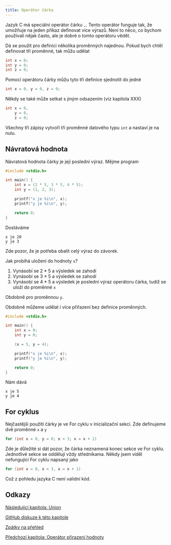 ```yaml
---
title: Operátor čárka
---
```


Jazyk C má speciální operátor čárku `,`. Tento operátor funguje tak, že umožňuje na jeden příkaz definovat více výrazů. Není to něco, co bychom používali nějak často, ale je dobré o tomto operátoru vědět.

Dá se použít pro definici několika proměnných najednou. Pokud bych chtěl definovat tři proměnné, tak můžu udělat

```c
int x = 0;
int y = 0;
int z = 0;
```

Pomocí operátoru čárky můžu tyto tři definice sjednotit do jedné

```c
int x = 0, y = 0, z = 0;
```
Někdy se také může setkat s jiným odsazením (viz kapitola XXX)

```c
int x = 0,
    y = 0,
    z = 0;
```

Všechny tři zápisy vytvoří tři proměnné datového typu `int` a nastaví je na nulu.


## Návratová hodnota
Návratová hodnota čárky je její poslední výraz. Mějme program

```c
#include <stdio.h>

int main() {
    int x = (2 * 5, 3 * 5, 4 * 5);
    int y = (1, 2, 3);

    printf("x je %i\n", x);
    printf("y je %i\n", y);

    return 0;
}
```
Dostáváme

```
x je 20
y je 3
```

Zde pozor, že je potřeba obalit celý výraz do závorek.

Jak probíhá uložení do hodnoty `x`?

1. Vynásobí se 2 * 5 a výsledek se zahodí
1. Vynásobí se 3 * 5 a výsledek se zahodí
1. Vynásobí se 4 * 5 a výsledek je poslední výraz operátoru čárka, tudíž se uloží do proměnné `x`

Obdobně pro proměnnou `y`.


Obdobně můžeme udělat i více přiřazení bez definice proměnných.
```c
#include <stdio.h>

int main() {
    int x = 0;
    int y = 0;

    (x = 5, y = 4);

    printf("x je %i\n", x);
    printf("y je %i\n", y);

    return 0;
}
```
Nám dává

```
x je 5
y je 4
```

## For cyklus
Nejčastější použití čárky je ve For cyklu v inicializační sekci. Zde definujeme dvě proměnné `x` a `y`

```c
for (int x = 0, y = 0; x < 3; x = x + 1)
```

Zde je důležité si dát pozor, že čárka neznamená konec sekce ve For cyklu. Jednotlivé sekce se oddělují vždy středníkama. Někdy jsem viděl nefungující For cyklu napsaný jako

```c
for (int x = 0, x < 3, x = x + 1)
```

Což z pohledu jazyka C není validní kód.

## Odkazy
[Následující kapitola: Union](./volitelne-union.md)

[GitHub diskuze k této kapitole](https://github.com/tomasbruckner/c_lectures/discussions/47)

[Zpátky na přehled](./index.md)

[Předchozí kapitola: Operátor přirazení hodnoty](./volitelne-prirazeni.md)
